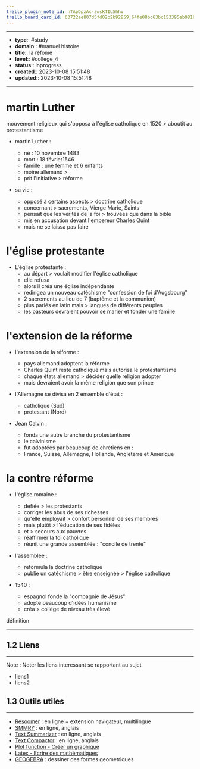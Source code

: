 ```yaml
---
trello_plugin_note_id: nTApDpzAc-zwsKTIL5hhv
trello_board_card_id: 63722ae807d5fd02b2b92859;64fe08bc63bc153395eb9818
---
```




---
- **type**:: #study
- **domain**:: #manuel histoire
- **title**:: la réfome
- **level**:: #college_4
- **status**:: inprogress
- **created**:: 2023-10-08 15:51:48
- **updated**:: 2023-10-08 15:51:48
---


# martin Luther

mouvement religieux qui s'opposa à l'église catholique en 1520 > aboutit au protestantisme

- martin Luther :
	- né : 10 novembre 1483
	- mort : 18 février1546
	- famille : une femme et 6 enfants
	- moine allemand >
	- prit l'initiative > réforme

- sa vie :
	- opposé à certains aspects > doctrine catholique
	- concernant > sacrements, Vierge Marie, Saints
	- pensait que les vérités de la foi > trouvées que dans la bible
	- mis en accusation devant l'empereur Charles Quint
	- mais ne se laissa pas faire

# l'église protestante

- L'église protestante :
	- au départ > voulait modifier l'église catholique
	- elle refusa
	- alors il créa une église indépendante
	- redirigea un nouveau catéchisme "confession de foi d'Augsbourg"
	- 2 sacrements au lieu de 7 (baptême et la communion)
	- plus parlés en latin mais > langues de différents peuples
	- les pasteurs devraient pouvoir se marier et fonder une famille

# l'extension de la réforme

-  l'extension de la réforme :
	- pays allemand adoptent la réforme
	- Charles Quint reste catholique mais autorisa le protestantisme
	- chaque états allemand > décider quelle religion adopter
	- mais devraient avoir la même religion que son prince

- l'Allemagne se divisa en 2 ensemble d'état :
	- catholique (Sud)
	- protestant (Nord)

- Jean Calvin :
	- fonda une autre branche du protestantisme
	- le calvinisme
	- fut adoptées par beaucoup de chrétiens en : 
	- France, Suisse, Allemagne, Hollande, Angleterre et Amérique

# la contre réforme

- l'église romaine :
	- défiée > les protestants
	- corriger les abus de ses richesses
	- qu'elle employait > confort personnel de ses membres 
	- mais plutôt > l'éducation de ses fidèles
	- et > secours aux pauvres
	- réaffirmer la foi catholique
	- réunit une grande assemblée : "concile de trente"

- l'assemblée :
	- reformula la doctrine catholique
	- publie un catéchisme > être enseignée > l'église catholique

- 1540 :
	- espagnol fonde la "compagnie de Jésus"
	- adopte beaucoup d'idées humanisme
	- créa > collège de niveau très élevé

définition

---



## 1.2	Liens
---

Note :  Noter les liens interessant se rapportant au sujet

- liens1
- liens2



## 1.3	Outils utiles
---

-   [Resoomer](https://resoomer.com/fr) : en ligne + extension navigateur, multilingue
-   [SMMRY](https://smmry.com/) : en ligne, anglais
-   [Text Summarizer](http://textsummarization.net/text-summarizer) : en ligne, anglais
-   [Text Compactor](https://www.textcompactor.com/) : en ligne, anglais
- [Plot function - Créer un graphique](https://github.com/leonhma/obsidian-functionplot)
- [Latex - Ecrire des mathématiques](https://fr.wikibooks.org/wiki/LaTeX/%C3%89crire_des_math%C3%A9matiques)
- [GEOGEBRA](https://www.geogebra.org/geometry?lang=fr) : dessiner des formes geometriques 